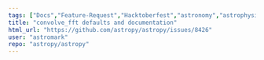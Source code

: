 ```yaml
---
tags: ["Docs","Feature-Request","Hacktoberfest","astronomy","astrophysics","astropy","convolution","python","science"]
title: "convolve_fft defaults and documentation"
html_url: "https://github.com/astropy/astropy/issues/8426"
user: "astromark"
repo: "astropy/astropy"
---
```


